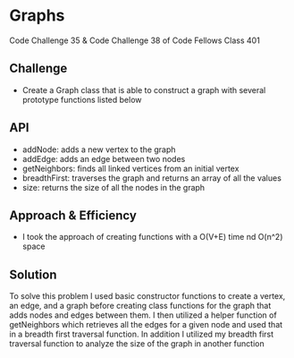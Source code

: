 # Graphs
Code Challenge 35 & Code Challenge 38 of Code Fellows Class 401

## Challenge
* Create a Graph class that is able to construct a graph with several prototype functions listed below

## API
* addNode: adds a new vertex to the graph
* addEdge: adds an edge between two nodes
* getNeighbors: finds all linked vertices from an initial vertex
* breadthFirst: traverses the graph and returns an array of all the values
* size: returns the size of all the nodes in the graph

## Approach & Efficiency
* I took the approach of creating functions with a O(V+E) time nd O(n^2) space

## Solution
To solve this problem I used basic constructor functions to create a vertex, an edge, and a graph before creating class functions for the graph that adds nodes and edges between them. I then utilized a helper function of getNeighbors which retrieves all the edges for a given node and used that in a breadth first traversal function. In addition I utilized my breadth first traversal function to analyze the size of the graph in another function
